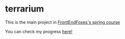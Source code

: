 # terrarium

This is the main project in [FrontEndFoxes's spring course](https://github.com/FrontEndFoxes/school-curriculum/tree/main/3-terrarium)

You can check my progress [here!](https://noemims.github.io/terrarium/)
